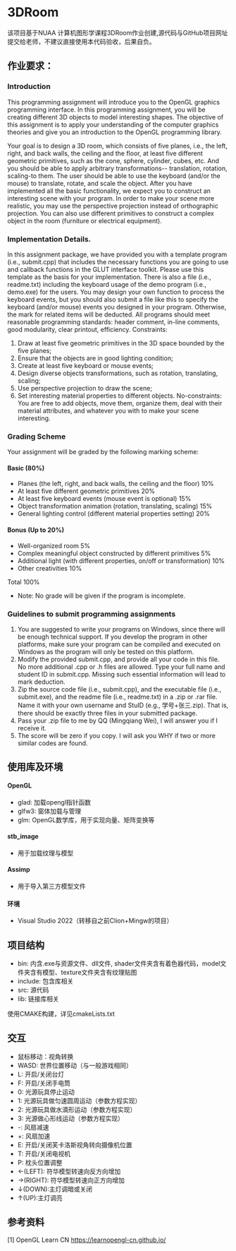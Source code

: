# 3DRoom
 
该项目基于NUAA 计算机图形学课程3DRoom作业创建,源代码与GitHub项目网址提交给老师，不建议直接使用本代码验收，后果自负。

## 作业要求：
### Introduction
This programming assignment will introduce you to the OpenGL graphics programming interface. In this programming assignment, you will be creating different 3D objects to model interesting shapes. The objective of this assignment is to apply your understanding of the computer graphics theories and give you an introduction to the OpenGL programming library.

Your goal is to design a 3D room, which consists of five planes, i.e., the left, right, and back walls, the ceiling and the floor, at least five different geometric primitives, such as the cone, sphere, cylinder, cubes, etc. And you should be able to apply arbitrary transformations-- translation, rotation, scaling-to them. The user should be able to use the keyboard (and/or the mouse) to translate, rotate, and scale the object. After you have implemented all the basic functionality, we expect you to construct an interesting scene with your program. In order to make your scene more realistic, you may use the perspective projection instead of orthographic projection. You can also use different primitives to construct a complex object in the room (furniture or electrical equipment).
### Implementation Details. 
In this assignment package, we have provided you with a template program (i.e., submit.cpp) that includes the necessary functions you are going to use and callback functions in the GLUT interface toolkit. Please use this template as the basis for your implementation. There is also a file (i.e., readme.txt) including the keyboard usage of the demo program (i.e., demo.exe) for the users. You may design your own function to process the keyboard events, but you should also submit a file like this to specify the keyboard (and/or mouse) events you designed in your program. Otherwise, the mark for related items will be deducted.
All programs should meet reasonable programming standards: header comment, in-line comments, good modularity, clear printout, efficiency.
Constraints:
1. Draw at least five geometric primitives in the 3D space bounded by the five planes;
2. Ensure that the objects are in good lighting condition;
3. Create at least five keyboard or mouse events;
4. Design diverse objects transformations, such as rotation, translating, scaling;
5. Use perspective projection to draw the scene;
6. Set interesting material properties to different objects.
No-constraints:
You are free to add objects, move them, organize them, deal with their material attributes, and whatever you with to make your scene interesting.
### Grading Scheme
Your assignment will be graded by the following marking scheme:
#### Basic (80%)
-	Planes (the left, right, and back walls, the ceiling and the floor)  10%
-	At least five different geometric primitives                  20%
-	At least five keyboard events (mouse event is optional)        15%
-	Object transformation animation (rotation, translating, scaling)  15%
-	General lighting control (different material properties setting)   20%
#### Bonus (Up to 20%)
-	Well-organized room                                       5%
-	Complex meaningful object constructed by different primitives      5%
-	Additional light (with different properties, on/off or transformation)  10%
-	Other creativities                                           10%

Total                                                       100%
- Note: No grade will be given if the program is incomplete.
### Guidelines to submit programming assignments
1)	You are suggested to write your programs on Windows, since there will be enough technical support. If you develop the program in other platforms, make sure your program can be compiled and executed on Windows as the program will only be tested on this platform.
2)	Modify the provided submit.cpp, and provide all your code in this file. No more additional .cpp or .h files are allowed. Type your full name and student ID in submit.cpp. Missing such essential information will lead to mark deduction.
3)	Zip the source code file (i.e., submit.cpp), and the executable file (i.e., submit.exe), and the readme file (i.e., readme.txt) in a .zip or .rar file. Name it with your own username and StuID (e.g., 学号+张三.zip). That is, there should be exactly three files in your submitted package.
4)	Pass your .zip file to me by QQ (Mingqiang Wei), I will answer you if I receive it. 
5)	The score will be zero if you copy. I will ask you WHY if two or more similar codes are found.

## 使用库及环境
#### OpenGL
- glad: 加载opengl指针函数
- glfw3: 窗体加载与管理
- glm: OpenGL数学库，用于实现向量、矩阵变换等

#### stb_image
- 用于加载纹理与模型

#### Assimp
- 用于导入第三方模型文件

#### 环境
- Visual Studio 2022（转移自之前Clion+Mingw的项目）

## 项目结构
- bin: 内含.exe与资源文件、dll文件, shader文件夹含有着色器代码，model文件夹含有模型、texture文件夹含有纹理贴图
- include: 包含库相关
- src: 源代码
- lib: 链接库相关

使用CMAKE构建，详见cmakeLists.txt
## 交互
- 鼠标移动：视角转换
- WASD: 世界位置移动（与一般游戏相同）
- L: 开启/关闭台灯
- F: 开启/关闭手电筒
- 0: 光源玩具停止运动
- 1: 光源玩具做匀速圆周运动（参数方程实现）
- 2: 光源玩具做水滴形运动（参数方程实现）
- 3: 光源做心形线运动（参数方程实现）
- -: 风扇减速
- +: 风扇加速
- E: 开启/关闭芙卡洛斯视角转向摄像机位置
- T: 开启/关闭电视机
- P: 枕头位置调整
- ←(LEFT): 符华模型转速向反方向增加
- →(RIGHT): 符华模型转速向正方向增加
- ↓(DOWN):主灯调暗或关闭
- ↑(UP):主灯调亮

## 参考资料
[1] OpenGL Learn CN https://learnopengl-cn.github.io/
